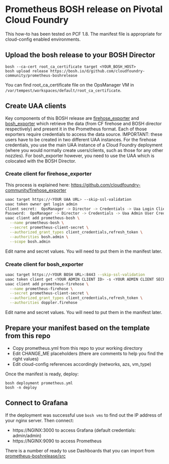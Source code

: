 # Prometheus BOSH release on Pivotal Cloud Foundry

This how-to has been tested on PCF 1.8. The manifest file is appropriate for cloud-config enabled environments.

## Upload the bosh release to your BOSH Director

```
bosh --ca-cert root_ca_certificate target <YOUR_BOSH_HOST>
bosh upload release https://bosh.io/d/github.com/cloudfoundry-community/prometheus-boshrelease
```
You can find root_ca_certificate file on the OpsManager VM in ```/var/tempest/workspaces/default/root_ca_certificate```.

## Create UAA clients
Key components of this BOSH release are [firehose_exporter](https://github.com/cloudfoundry-community/firehose_exporter) and [bosh_exporter](https://github.com/cloudfoundry-community/bosh_exporter) which retrieve the data (from CF firehose and BOSH director respectively) and present it in the Prometheus format. Each of those exporters require credentials to access the data source. IMPORTANT: these users have to be created in two different UAA instances. For the firehose credentials, you use the main UAA instance of a Cloud Foundry deployment (where you would normally create users/clients, such as those for any other nozzles). For bosh_exporter however, you need to use the UAA which is colocated with the BOSH Director.

### Create client for firehose_exporter
This process is explained here: https://github.com/cloudfoundry-community/firehose_exporter
```bash
uaac target https://<YOUR UAA URL> --skip-ssl-validation
uaac token owner get login admin
Client secret:  OpsManager -> Director -> Credentials -> Uaa Login Client Credentials
Password:  OpsManager -> Director -> Credentials -> Uaa Admin User Credentials
uaac client add prometheus-bosh \
  --name prometheus-bosh \
  --secret prometheus-client-secret \
  --authorized_grant_types client_credentials,refresh_token \
  --authorities bosh.admin \
  --scope bosh.admin
```
Edit name and secret values. You will need to put them in the manifest later.

### Create client for bosh_exporter
```bash
uaac target https://<YOUR BOSH URL>:8443 --skip-ssl-validation
uaac token client get <YOUR ADMIN CLIENT ID> -s <YOUR ADMIN CLIENT SECRET>
uaac client add prometheus-firehose \
  --name prometheus-firehose \
  --secret prometheus-client-secret \
  --authorized_grant_types client_credentials,refresh_token \
  --authorities doppler.firehose
```
Edit name and secret values. You will need to put them in the manifest later.

##
## Prepare your manifest based on the template from this repo
* Copy prometheus.yml from this repo to your working directory
* Edit CHANGE_ME placeholders (there are comments to help you find the right values)
* Edit cloud-config references accordingly (networks, azs, vm_type)

Once the manifest is ready, deploy:
```
bosh deployment prometheus.yml
bosh -n deploy
```

## Connect to Grafana
If the deployment was successful use ```bosh vms``` to find out the IP address of your nginx server. Then connect:
* https://NGINX:3000 to access Grafana (default credentials: admin/admin)
* https://NGINX:9090 to access Prometheus

There is a number of ready to use Dashboards that you can import from [prometheus-boshrelease/src](https://github.com/cloudfoundry-community/prometheus-boshrelease/tree/master/src)
